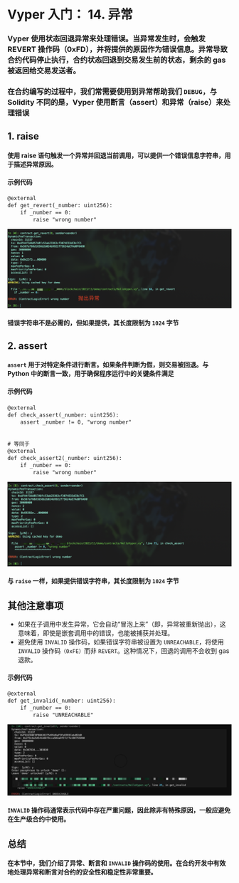 # Vyper 入门： 14. 异常

### Vyper 使用状态回退异常来处理错误。当异常发生时，会触发 REVERT 操作码（0xFD），并将提供的原因作为错误信息。异常导致合约代码停止执行，合约状态回退到交易发生前的状态，剩余的 gas 被返回给交易发送者。

### 在合约编写的过程中，我们常需要使用到异常帮助我们 `DEBUG`，与 Solidity 不同的是，Vyper 使用断言（assert）和异常（raise）来处理错误

## 1. raise

#### 使用 raise 语句触发一个异常并回退当前调用，可以提供一个错误信息字符串，用于描述异常原因。

#### 示例代码

```
@external
def get_revert(_number: uint256):
	if _number == 0:
		raise "wrong number"
```

![raise](./image/raise.png)

#### 错误字符串不是必需的，但如果提供，其长度限制为 `1024` 字节

## 2. assert

#### `assert` 用于对特定条件进行断言。如果条件判断为假，则交易被回退。与 Python 中的断言一致，用于确保程序运行中的关键条件满足

#### 示例代码

```
@external
def check_assert(_number: uint256):
	assert _number != 0, "wrong number"


# 等同于
@external
def check_assert2(_number: uint256):
	if _number == 0:
		raise "wrong number"
```

![assert](./image/assert.png)

#### 与 `raise` 一样，如果提供错误字符串，其长度限制为 `1024` 字节

## 其他注意事项

- 如果在子调用中发生异常，它会自动“冒泡上来”（即，异常被重新抛出），这意味着，即使是嵌套调用中的错误，也能被捕获并处理。
- 避免使用 `INVALID` 操作码，如果错误字符串被设置为 `UNREACHABLE`，将使用 `INVALID` 操作码`（0xFE）`而非 `REVERT`。这种情况下，回退的调用不会收到 gas 退款。

#### 示例代码

```
@external
def get_invalid(_number: uint256):
	if _number == 0:
		raise "UNREACHABLE"
```

![invalid](./image/invalid.png)

#### `INVALID` 操作码通常表示代码中存在严重问题，因此除非有特殊原因，一般应避免在生产级合约中使用。

## 总结

#### 在本节中，我们介绍了异常、断言和 `INVALID` 操作码的使用。在合约开发中有效地处理异常和断言对合约的安全性和稳定性非常重要。
